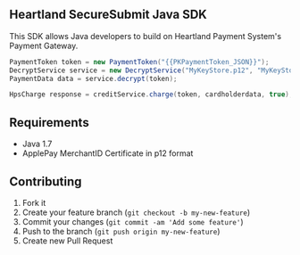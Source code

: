 ## Heartland SecureSubmit Java SDK
This SDK allows Java developers to build on Heartland Payment System's Payment Gateway.

```java
PaymentToken token = new PaymentToken("{{PKPaymentToken_JSON}}");
DecryptService service = new DecryptService("MyKeyStore.p12", "MyKeyStorePassword");
PaymentData data = service.decrypt(token);

HpsCharge response = creditService.charge(token, cardholderdata, true);
```

## Requirements
- Java 1.7
- ApplePay MerchantID Certificate in p12 format

## Contributing

1. Fork it
2. Create your feature branch (`git checkout -b my-new-feature`)
3. Commit your changes (`git commit -am 'Add some feature'`)
4. Push to the branch (`git push origin my-new-feature`)
5. Create new Pull Request
